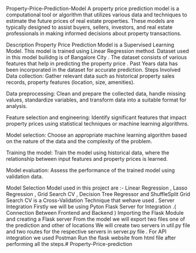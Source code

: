 Property-Price-Prediction-Model
A property price prediction model is a computational tool or algorithm that utilizes various data and techniques to estimate the future prices of real estate properties. These models are typically designed to assist buyers, sellers, investors, and real estate professionals in making informed decisions about property transactions.

Description
Property Price Prediction Model is a Supervised Learning Model. This model is trained using Linear Regression method.
Dataset used in this model builidng is of Bangalore City . The dataset consists of various features that help in predicting the property price . Past Years data has been incorporated in the dataset for accurate prediction.
Steps Involved
Data collection: Gather relevant data such as historical property sales records, property features (location, size, amenities).

Data preprocessing: Clean and prepare the collected data, handle missing values, standardize variables, and transform data into a suitable format for analysis.

Feature selection and engineering: Identify significant features that impact property prices using statistical techniques or machine learning algorithms.

Model selection: Choose an appropriate machine learning algorithm based on the nature of the data and the complexity of the problem.

Training the model: Train the model using historical data, where the relationship between input features and property prices is learned.

Model evaluation: Assess the performance of the trained model using validation data.

Model Selection
Model used in this project are :- Linear Regression , Lasso Regression , Grid Search CV , Decision Tree Regressor and ShuffleSplit
Grid Search CV is a Cross-Validation Technique that wehave used .
Server Integration
Firstly we will be using Pyton Flask Server for Integration .( Connection Between Frontend and Backend )
Importing the Flask Module and creating a Flask server
From the model we will export two files one of the prediction and other of locations
We will create two servers in util.py file and two routes for the respective servers in server.py file .
For API integration we used Postman
Run the flask website from html file after performing all the steps.# Property-Price-prediction
